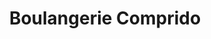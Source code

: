 ---
title: "Boulangerie Comprido"
url: /chateauneuf-sur-loire/boulangerie-comprido/
shop: boulangerie
---